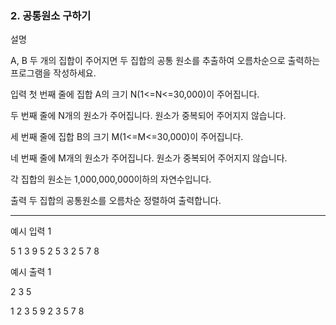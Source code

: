 ### 2. 공통원소 구하기

설명

A, B 두 개의 집합이 주어지면 두 집합의 공통 원소를 추출하여 오름차순으로 출력하는 프로그램을 작성하세요.


입력
첫 번째 줄에 집합 A의 크기 N(1<=N<=30,000)이 주어집니다.

두 번째 줄에 N개의 원소가 주어집니다. 원소가 중복되어 주어지지 않습니다.

세 번째 줄에 집합 B의 크기 M(1<=M<=30,000)이 주어집니다.

네 번째 줄에 M개의 원소가 주어집니다. 원소가 중복되어 주어지지 않습니다.

각 집합의 원소는 1,000,000,000이하의 자연수입니다.


출력
두 집합의 공통원소를 오름차순 정렬하여 출력합니다.

<hr>

예시 입력 1 

5
1 3 9 5 2
5
3 2 5 7 8

예시 출력 1

2 3 5
  
1 2 3 5 9
2 3 5 7 8